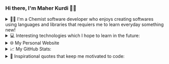 ### Hi there, I'm Maher Kurdi 👋🏻

<details>
  <summary>
    👨‍💻 I'm a Chemist software developer who enjoys creating softwares using languages and libraries that requiers me to learn everyday something new! 
  </summary>
  <br/>
  <div>
    <img src="https://img.shields.io/badge/HTML5-F16529?style=for-the-badge&logo=html5&logoColor=white" />
    <img src="https://img.shields.io/badge/CSS3-1572B6?style=for-the-badge&logo=css3&logoColor=white" />
    <img src="https://img.shields.io/badge/JavaScript-F7DF1E?style=for-the-badge&logo=javascript&logoColor=white" />
    <img src="https://img.shields.io/badge/TypeScript-007ACC?style=for-the-badge&logo=typescript&logoColor=white" />
    <img src="https://img.shields.io/badge/React_Native-20232A?style=for-the-badge&logo=react&logoColor=61DAFB" />
    <img src="https://img.shields.io/badge/Redux-593D88?style=for-the-badge&logo=redux&logoColor=white">
    <img src="https://img.shields.io/badge/Python-239120?style=for-the-badge&logo=python&logoColor=white" />
    <img src="https://img.shields.io/badge/GdScript-478CBF?style=for-the-badge&logo=godot-engine&logoColor=white" />
    <img src="https://img.shields.io/badge/Sql-018bff?style=for-the-badge&logo=microsoft-access&logoColor=white" />
    <img src="https://img.shields.io/badge/Markdown-000000?style=for-the-badge&logo=markdown&logoColor=white" />
    <img src="https://img.shields.io/badge/MongoDB-4EA94B?style=for-the-badge&logo=mongodb&logoColor=white" />
    <img src="https://img.shields.io/badge/Express.js-404D59?style=for-the-badge&logo=express&logoColor=white" />
    <img src="https://img.shields.io/badge/React-20232A?style=for-the-badge&logo=react&logoColor=61DAFB" />
    <img src="https://img.shields.io/badge/Node.js-43853D?style=for-the-badge&logo=node.js&logoColor=white" />
    <img src="https://img.shields.io/badge/Gatsby-663399?style=for-the-badge&logo=gatsby&logoColor=white" />
    <img src="https://img.shields.io/badge/Bootstrap-563D7C?style=for-the-badge&logo=bootstrap&logoColor=white" />
    <img src="https://img.shields.io/badge/Material%20UI-007FFF?style=for-the-badge&logo=mui&logoColor=white" />
    <img src="https://img.shields.io/badge/jQuery-0769AD?style=for-the-badge&logo=jquery&logoColor=white" />                       
    <img src="https://img.shields.io/badge/Flask-4A4A55?style=for-the-badge&logo=flask&logoColor=white" />
    <img src="https://img.shields.io/badge/Next.js-000000?style=for-the-badge&logo=nextdotjs&logoColor=white" />
    <img src="https://img.shields.io/badge/Firebase-ffca28?style=for-the-badge&logo=firebase&logoColor=black" />
    <img src="https://img.shields.io/badge/MySQL-478CBF?style=for-the-badge&logo=mysql&logoColor=white" />
    <img src="https://img.shields.io/badge/Netlify-00C7B7?style=for-the-badge&logo=netlify&logoColor=white" />
    <img src="https://img.shields.io/badge/Heroku-430098?style=for-the-badge&logo=heroku&logoColor=white" />
    <img src="https://img.shields.io/badge/storybook-FF4785?style=for-the-badge&logo=storybook&logoColor=white">
    <img src="https://img.shields.io/badge/Vercel-000000?style=for-the-badge&logo=vercel&logoColor=white" />
    <img src="https://img.shields.io/badge/Git-F05032?style=for-the-badge&logo=git&logoColor=white" />
    <img src="https://img.shields.io/badge/Postman-FF6C37?style=for-the-badge&logo=Postman&logoColor=white" /> 
    <img src="https://img.shields.io/badge/Flutter-02569B?style=for-the-badge&logo=flutter&logoColor=white" />
    <img src="https://img.shields.io/badge/Dart-0175C2?style=for-the-badge&logo=dart&logoColor=white" />
    <img src="https://img.shields.io/badge/Ruby-CC342D?style=for-the-badge&logo=ruby&logoColor=white" />
  </div>
</details>

<details>
  <summary>
    💻 Interesting technologies which I hope to learn in the future: 
  </summary>
  <br/>
  <div>      
    <img src="https://img.shields.io/badge/Semantic%20UI-35BDB2?style=for-the-badge&logo=semanticuireact&logoColor=white" />
    <img src="https://img.shields.io/badge/Twine-1ED760?style=for-the-badge&logo=payoneer&logoColor=white" />
    <img src="https://img.shields.io/badge/Sugarcube-F34E68?style=for-the-badge&logo=hack-the-box&logoColor=white" />
    <img src="https://img.shields.io/badge/Phaser.js-F15B2A?style=for-the-badge&logo=starship&logoColor=white" />
    <img src="https://img.shields.io/badge/GDevelop-007DB8?style=for-the-badge&logo=Gitee&logoColor=white" /> 
    <img src="https://img.shields.io/badge/Scratch-4D97FF?style=for-the-badge&logo=Scratch&logoColor=white" />
    <img src="https://img.shields.io/badge/Solidity-e6e6e6?style=for-the-badge&logo=solidity&logoColor=black" />
    <img src="https://img.shields.io/badge/Web3.js-F16822?style=for-the-badge&logo=web3.js&logoColor=white" />
    <img src="https://img.shields.io/badge/Supabase-181818?style=for-the-badge&logo=supabase&logoColor=white" />
  </div>
</details>
<details>
  <summary>🌐 My Personal Website </summary>
  <br/>
  <div>
    <!-- target="_blank" does not work for GitHub's README.md -->
    <a href="https://maherkurdiportfolio.netlify.app/"><img src="https://img.shields.io/badge/Personal Site-100000?style=for-the-badge&logo=github&logoColor=white" /></a>
    <a href="https://github.com/moesi88/"><img src="https://img.shields.io/badge/Personal Site-100000?style=for-the-badge&logo=github&logoColor=white" /></a>
  </div>
</details>

<details>
  <summary>📈 My GitHub Stats: </summary>
  <br/>
  <div>
     <img src="https://github-readme-stats.vercel.app/api?username=maher-reven&count_private=true&show_icons=true&include_all_commits=true&theme=dark" alt="Maher-reven's Github Stats" />
     &nbsp;
     <img src="https://github-readme-stats.vercel.app/api?username=moesi88&count_private=true&show_icons=true&include_all_commits=true&theme=dark" alt="moesi88's Github Stats" />
     &nbsp;
     <div>
        <div>
          <img src="https://komarev.com/ghpvc/?username=maher-reven&color=brightgreen&label=Github Profile Views"/>
           &nbsp;
          <a href="https://github.com/maher-reven">
            <img src="https://img.shields.io/github/followers/maher-reven.svg?style=social&label=Follow"/>
          </a>
          <img src="./assets/pepe-dance.gif" width="60" height="60" />
        </div>
        <div>
          <img src="https://komarev.com/ghpvc/?username=moesi88&color=brightgreen&label=Github Profile Views"/>
           &nbsp;
          <a href="https://github.com/moesi88">
            <img src="https://img.shields.io/github/followers/moesi88.svg?style=social&label=Follow"/>
          </a>
          <img src="./assets/pepe-dance.gif" width="60" height="60" />
        </div>
     </div>
  </div>
   <div>
   <div>
   <div>
   <a href=https://www.linkedin.com/in/maherskrde/ target="_blank"><img align="center" src=https://cdn.jsdelivr.net/npm/simple-icons@3.0.1/icons/linkedin.svg alt="maher-reven" height="20" width="20" /></a>
   <img src="https://wakatime.com/badge/user/2b7f1103-4a86-4ff2-a29a-35149552af7c.svg" alt="Code Time" /> <img src="https://img.shields.io/badge/code_style-standard-brightgreen.svg" alt="maher-reven" /> <img src="https://badgen.net/badge/Open%20Source%20%3F/Yes%21/blue?icon=github" alt="open source"/>
  </div>
  </div>
  </div>
</details>

<details>
  <summary>
    💬 Inspirational quotes that keep me motivated to code:
  </summary>
  <br/>
  <div>
    <div id="quote2021">
      <i>
       “It’s hard enough to find an error in your code when you’re looking for it; it’s even harder when you’ve assumed your code is error-free.” – Steve McConnell 
      </i>
    </div>
    <br/>
    <div id="quote2022" >
      <i>
        “Good code is its own best documentation. As you’re about to add a comment, ask yourself, “How can I improve the code so that this comment isn’t needed?” Improve the code and then document it to make it even clearer.” – Steve McConnell
      </i>
    </div>
    <br/>
    <div id="quote2022" >
      <i>
      “Any fool can write code that a computer can understand. Good programmers write code that humans can understand.” – Martin Fowler
      </i>
    </div>
    <br/>
    <div align="right">
      <img src="./assets/finnAndJakePixelArt.gif" width="270px" height="145.4px"/>
    </div>
  </div>
</details>
                                                          
<!-- **maher-reven/maher-reven** is a ✨ _special_ ✨ repository because its `README.md` (this file) appears on your GitHub profile. -->
